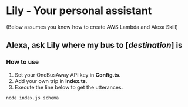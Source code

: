 # Lily - Your personal assistant

(Below assumes you know how to create AWS Lambda and Alexa Skill)

## Alexa, ask Lily where my bus to [_destination_] is
### How to use
1. Set your OneBusAway API key in __Config.ts__.
2. Add your own trip in __index.ts__.
3. Execute the line below to get the utterances.
```
node index.js schema
```